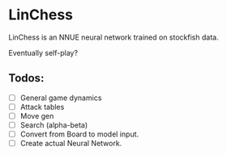 # LinChess

LinChess is an NNUE neural network trained on stockfish data. 

Eventually self-play?

## Todos:
- [ ] General game dynamics
- [ ] Attack tables
- [ ] Move gen
- [ ] Search (alpha-beta)
- [ ] Convert from Board to model input.
- [ ] Create actual Neural Network.